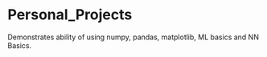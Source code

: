 # Personal_Projects
 Demonstrates ability of using  numpy, pandas, matplotlib, ML basics and NN Basics.
